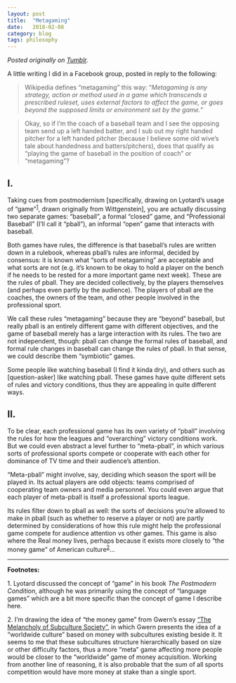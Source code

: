 ```yaml
---
layout: post
title:  "Metagaming"
date:   2018-02-08
category: blog
tags: philosophy
---
```


_Posted originally on [Tumblr](https://simpolism.tumblr.com/post/170654175624/a-little-writing-i-did-in-a-facebook-group-posted)._

A little writing I did in a Facebook group, posted in reply to the following:

> Wikipedia defines “metagaming” this way: “_Metagaming is any strategy, action or method used in a game which transcends a prescribed ruleset, uses external factors to affect the game, or goes beyond the supposed limits or environment set by the game._”

> Okay, so if I’m the coach of a baseball team and I see the opposing team send up a left handed batter, and I sub out my right handed pitcher for a left handed pitcher (because I believe some old wive’s tale about handedness and batters/pitchers), does that qualify as “playing the game of baseball in the position of coach” or “metagaming”?

## I.

Taking cues from postmodernism [specifically, drawing on Lyotard’s usage of “game”<sup>[1](#f1)</sup>, drawn originally from Wittgenstein], you are actually discussing two separate games: “baseball”, a formal “closed” game, and “Professional Baseball” (I’ll call it “pball”), an informal “open” game that interacts with baseball.

Both games have rules, the difference is that baseball’s rules are written down in a rulebook, whereas pball’s rules are informal, decided by consensus: it is known what “sorts of metagaming” are acceptable and what sorts are not (e.g. it’s known to be okay to hold a player on the bench if he needs to be rested for a more important game next week). These are the rules of pball. They are decided collectively, by the players themselves (and perhaps even partly by the audience). The players of pball are the coaches, the owners of the team, and other people involved in the professional sport.

We call these rules “metagaming” because they are “beyond” baseball, but really pball is an entirely different game with different objectives, and the game of baseball merely has a large interaction with its rules. The two are not independent, though: pball can change the formal rules of baseball, and formal rule changes in baseball can change the rules of pball. In that sense, we could describe them “symbiotic” games.

Some people like watching baseball (I find it kinda dry), and others such as [question-asker] like watching pball. These games have quite different sets of rules and victory conditions, thus they are appealing in quite different ways.

## II.

To be clear, each professional game has its own variety of “pball” involving the rules for how the leagues and “overarching” victory conditions work. But we could even abstract a level further to “meta-pball”, in which various sorts of professional sports compete or cooperate with each other for dominance of TV time and their audience’s attention.

“Meta-pball” might involve, say, deciding which season the sport will be played in. Its actual players are odd objects: teams comprised of cooperating team owners and media personnel. You could even argue that each player of meta-pball is itself a professional sports league.

Its rules filter down to pball as well: the sorts of decisions you’re allowed to make in pball (such as whether to reserve a player or not) are partly determined by considerations of how this rule might help the professional game compete for audience attention vs other games. This game is also where the Real money lives, perhaps because it exists more closely to “the money game” of American culture<sup>[2](#f2)</sup>…

* * *

**Footnotes:**

<a name="f1">1</a>. Lyotard discussed the concept of “game” in his book _The Postmodern Condition_, although he was primarily using the concept of “language games” which are a bit more specific than the concept of game I describe here.

<a name="f2">2</a>. I’m drawing the idea of “the money game” from Gwern’s essay [“The Melancholy of Subculture Society”](https://www.gwern.net/The-Melancholy-of-Subculture-Society), in which Gwern presents the idea of a “worldwide culture” based on money with subcultures existing beside it. It seems to me that these subcultures structure hierarchically based on size or other difficulty factors, thus a more “meta” game affecting more people would be closer to the “worldwide” game of money acquisition. Working from another line of reasoning, it is also probable that the sum of all sports competition would have more money at stake than a single sport.

